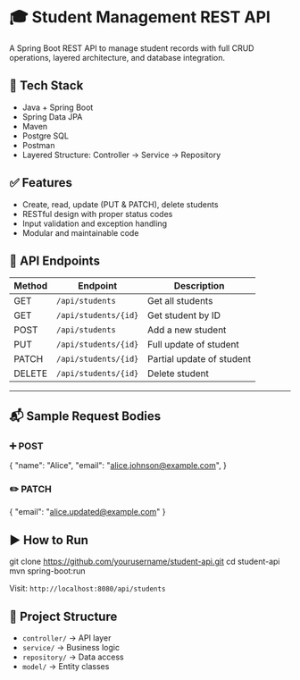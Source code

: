 # 🎓 Student Management REST API

A Spring Boot REST API to manage student records with full CRUD operations, layered architecture, and database integration.



## 🚀 Tech Stack

- Java + Spring Boot  
- Spring Data JPA  
- Maven  
- Postgre SQL 
- Postman  
- Layered Structure: Controller → Service → Repository  



## ✅ Features

- Create, read, update (PUT & PATCH), delete students  
- RESTful design with proper status codes  
- Input validation and exception handling  
- Modular and maintainable code  



## 🔗 API Endpoints

| Method | Endpoint             | Description               |
|--------|----------------------|---------------------------|
| GET    | `/api/students`      | Get all students          |
| GET    | `/api/students/{id}` | Get student by ID         |
| POST   | `/api/students`      | Add a new student         |
| PUT    | `/api/students/{id}` | Full update of student    |
| PATCH  | `/api/students/{id}` | Partial update of student |
| DELETE | `/api/students/{id}` | Delete student            |

---

## 📬 Sample Request Bodies

### ➕ POST

{
  "name": "Alice",
  "email": "alice.johnson@example.com",
}


### ✏️ PATCH

{
  "email": "alice.updated@example.com"
}




## ▶️ How to Run


git clone https://github.com/yourusername/student-api.git
cd student-api
mvn spring-boot:run


Visit: `http://localhost:8080/api/students`



## 📁 Project Structure

- `controller/` → API layer  
- `service/` → Business logic  
- `repository/` → Data access  
- `model/` → Entity classes  



